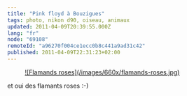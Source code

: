 ```yaml
---
title: "Pink floyd à Bouzigues"
tags: photo, nikon d90, oiseau, animaux
updated: 2011-04-09T20:39:55.000Z
lang: "fr"
node: "69108"
remoteId: "a96270f004ce1ecc0b8c441a9ad31c42"
published: 2011-04-09T22:31:23+02:00
---
```

<figure class="object-center"><a href="/images/flamands-roses.jpg">![Flamands roses](/images/660x/flamands-roses.jpg)
</a></figure>


et oui des flamants roses :-)


